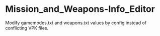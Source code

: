 # Mission_and_Weapons-Info_Editor
Modify gamemodes.txt and weapons.txt values by config instead of conflicting VPK files.
